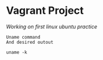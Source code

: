 # Vagrant Project
_Working on first linux ubuntu practice_

~~~
Uname command
And desired outout
~~~

```
uname -k
```
